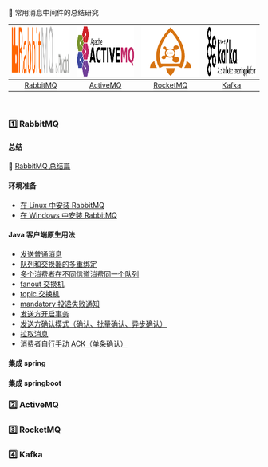 
:memo: 常用消息中间件的总结研究<br>

| <img src="docs/01 rabbitmq/RabbitMQ-logo.svg" href="http://www.rabbitmq.com/" width="200" height="100"> |<img src="docs/02 activemq/activemq-logo.png"  href="http://activemq.apache.org/" width="200" height="100"> | <img src="docs/03 rocketmq/rmq-logo.png" href="http://rocketmq.apache.org/" width="200" height="100"> | <img src="docs/04 kafka/logo.png" href="http://kafka.apache.org/" width="200" height="100">|
| :--------: | :---------: | :---------: | :---------: |
| [RabbitMQ](#one-RabbitMQ) | [ActiveMQ](#two-ActiveMQ)|[RocketMQ](#three-RocketMQ) | [Kafka](#four-Kafka) |

<br>

### :one: RabbitMQ

#### 总结

:rocket: [RabbitMQ 总结篇](https://github.com/pleuvoir/mq-research/blob/master/docs/01%20rabbitmq/README.md)

#### 环境准备

* [在 Linux 中安装 RabbitMQ](https://pleuvoir.github.io/2017/09/28/rabbitmq-an-zhuang/)
* [在 Windows 中安装 RabbitMQ](https://github.com/pleuvoir/reference-samples/tree/master/spring-amqp-example)

#### Java 客户端原生用法

* [发送普通消息](https://github.com/pleuvoir/mq-research/tree/master/source/rabbitmq/rabbitmq-native/src/main/java/io/github/pleuvoir/exchange/direct)
* [队列和交换器的多重绑定](https://github.com/pleuvoir/mq-research/tree/master/source/rabbitmq/rabbitmq-native/src/main/java/io/github/pleuvoir/exchange/direct)
* [多个消费者在不同信道消费同一个队列](https://github.com/pleuvoir/mq-research/tree/master/source/rabbitmq/rabbitmq-native/src/main/java/io/github/pleuvoir/exchange/direct)
* [fanout 交换机](https://github.com/pleuvoir/mq-research/tree/master/source/rabbitmq/rabbitmq-native/src/main/java/io/github/pleuvoir/exchange/fanout)
* [topic 交换机](https://github.com/pleuvoir/mq-research/tree/master/source/rabbitmq/rabbitmq-native/src/main/java/io/github/pleuvoir/exchange/topic)
* [mandatory 投递失败通知](https://github.com/pleuvoir/mq-research/tree/master/source/rabbitmq/rabbitmq-native/src/main/java/io/github/pleuvoir/mandatory)
* [发送方开启事务](https://github.com/pleuvoir/mq-research/tree/master/source/rabbitmq/rabbitmq-native/src/main/java/io/github/pleuvoir/transaction)
* [发送方确认模式（确认、批量确认、异步确认）](https://github.com/pleuvoir/mq-research/tree/master/source/rabbitmq/rabbitmq-native/src/main/java/io/github/pleuvoir/producerconfirm)
* [拉取消息](https://github.com/pleuvoir/mq-research/tree/master/source/rabbitmq/rabbitmq-native/src/main/java/io/github/pleuvoir/pullmessage)
* [消费者自行手动 ACK（单条确认）](https://github.com/pleuvoir/mq-research/tree/master/source/rabbitmq/rabbitmq-native/src/main/java/io/github/pleuvoir/consumerack)

#### 集成 spring 

#### 集成 springboot 

### :two: ActiveMQ

### :three: RocketMQ

### :four: Kafka
